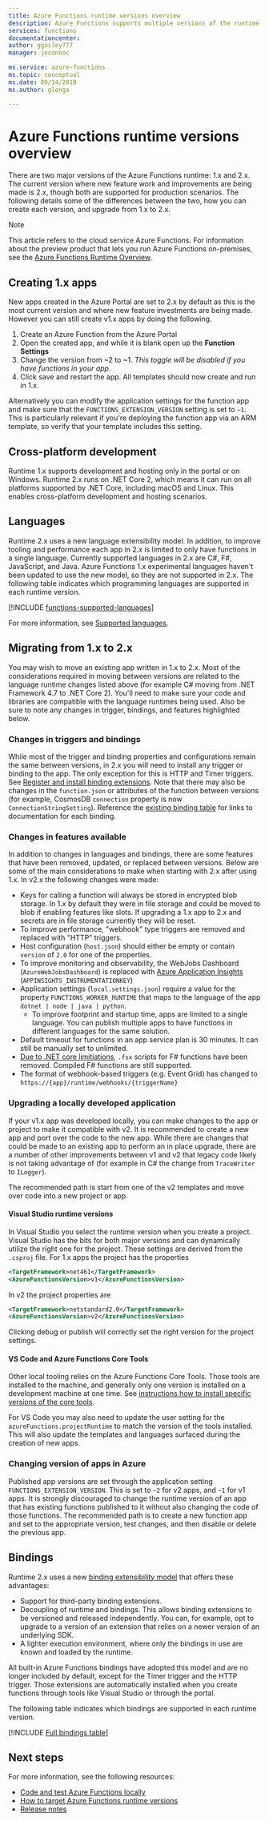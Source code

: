 ```yaml
---
title: Azure Functions runtime versions overview
description: Azure Functions supports multiple versions of the runtime. Learn the differences between them and how to choose the one that's right for you.
services: functions
documentationcenter: 
author: ggailey777
manager: jeconnoc

ms.service: azure-functions
ms.topic: conceptual
ms.date: 09/14/2018
ms.author: glenga

---
```

# Azure Functions runtime versions overview

 There are two major versions of the Azure Functions runtime: 1.x and 2.x. The current version where new feature work and improvements are being made is 2.x, though both are supported for production scenarios.  The following details some of the differences between the two, how you can create each version, and upgrade from 1.x to 2.x.

> [!NOTE] 
> This article refers to the cloud service Azure Functions. For information about the preview product that lets you run Azure Functions on-premises, see the [Azure Functions Runtime Overview](functions-runtime-overview.md).

## Creating 1.x apps

New apps created in the Azure Portal are set to 2.x by default as this is the most current version and where new feature investments are being made.  However you can still create v1.x apps by doing the following.

1. Create an Azure Function from the Azure Portal
1. Open the created app, and while it is blank open up the **Function Settings**
1. Change the version from ~2 to ~1.  *This toggle will be disabled if you have functions in your app*.
1. Click save and restart the app.  All templates should now create and run in 1.x.

Alternatively you can modify the application settings for the function app and make sure that the `FUNCTIONS_EXTENSION_VERSION` setting is set to `~1`. This is particularly relevant if you're deploying the function app via an ARM template, so verify that your template includes this setting.

## Cross-platform development

Runtime 1.x supports development and hosting only in the portal or on Windows. Runtime 2.x runs on .NET Core 2, which means it can run on all platforms supported by .NET Core, including macOS and Linux. This enables cross-platform development and hosting scenarios.

## Languages

Runtime 2.x uses a new language extensibility model. In addition, to improve tooling and performance each app in 2.x is limited to only have functions in a single language. Currently supported languages in 2.x are C#, F#, JavaScript, and Java. Azure Functions 1.x experimental languages haven't been updated to use the new model, so they are not supported in 2.x. The following table indicates which programming languages are supported in each runtime version.

[!INCLUDE [functions-supported-languages](../../includes/functions-supported-languages.md)]

For more information, see [Supported languages](supported-languages.md).

## Migrating from 1.x to 2.x

You may wish to move an existing app written in 1.x to 2.x.  Most of the considerations required in moving between versions are related to the language runtime changes listed above (for example C# moving from .NET Framework 4.7 to .NET Core 2).  You'll need to make sure your code and libraries are compatible with the language runtimes being used.  Also be sure to note any changes in trigger, bindings, and features highlighted below.

### Changes in triggers and bindings

While most of the trigger and binding properties and configurations remain the same between versions, in 2.x you will need to install any trigger or binding to the app. The only exception for this is HTTP and Timer triggers.  See [Register and install binding extensions](./functions-triggers-bindings.md#register-binding-extensions).  Note that there may also be changes in the `function.json` or attributes of the function between versions (for example, CosmosDB `connection` property is now `ConnectionStringSetting`).  Reference the [existing binding table](#bindings) for links to documentation for each binding.

### Changes in features available

In addition to changes in languages and bindings, there are some features that have been removed, updated, or replaced between versions.  Below are some of the main considerations to make when starting with 2.x after using 1.x.  In v2.x the following changes were made:

* Keys for calling a function will always be stored in encrypted blob storage. In 1.x by default they were in file storage and could be moved to blob if enabling features like slots.  If upgrading a 1.x app to 2.x and secrets are in file storage currently they will be reset.
* To improve performance, "webhook" type triggers are removed and replaced with "HTTP" triggers.
* Host configuration (`host.json`) should either be empty or contain `version` of `2.0` for one of the properties.
* To improve monitoring and observability, the WebJobs Dashboard (`AzureWebJobsDashboard`) is replaced with [Azure Application Insights](functions-monitoring.md) (`APPINSIGHTS_INSTRUMENTATIONKEY`)
* Application settings (`local.settings.json`) require a value for the property `FUNCTIONS_WORKER_RUNTIME` that maps to the language of the app `dotnet | node | java | python`.
    * To improve footprint and startup time, apps are limited to a single language. You can publish multiple apps to have functions in different languages for the same solution.
* Default timeout for functions in an app service plan is 30 minutes.  It can still be manually set to unlimited.
* [Due to .NET core limitiations](https://github.com/Azure/azure-functions-host/issues/3414), `.fsx` scripts for F# functions have been removed. Compiled F# functions are still supported.
* The format of webhook-based triggers (e.g. Event Grid) has changed to `https://{app}/runtime/webhooks/{triggerName}`

### Upgrading a locally developed application

If your v1.x app was developed locally, you can make changes to the app or project to make it compatible with v2.  It is recommended to create a new app and port over the code to the new app.  While there are changes that could be made to an existing app to perform an in place upgrade, there are a number of other improvements between v1 and v2 that legacy code likely is not taking advantage of (for example in C# the change from `TraceWriter` to `ILogger`).  

The recommended path is start from one of the v2 templates and move over code into a new project or app.

#### Visual Studio runtime versions

In Visual Studio you select the runtime version when you create a project.  Visual Studio has the bits for both major versions and can dynamically utilize the right one for the project.  These settings are derived from the `.csproj` file.  For 1.x apps the project has the properties

```xml
<TargetFramework>net461</TargetFramework>
<AzureFunctionsVersion>v1</AzureFunctionsVersion>
```

In v2 the project properties are

```xml
<TargetFramework>netstandard2.0</TargetFramework>
<AzureFunctionsVersion>v2</AzureFunctionsVersion>
```

Clicking debug or publish will correctly set the right version for the project settings.

#### VS Code and Azure Functions Core Tools

Other local tooling relies on the Azure Functions Core Tools.  Those tools are installed to the machine, and generally only one version is installed on a development machine at one time.  See [instructions how to install specific versions of the core tools](./functions-run-local.md).

For VS Code you may also need to update the user setting for the `azureFunctions.projectRuntime` to match the version of the tools installed.  This will also update the templates and languages surfaced during the creation of new apps.

### Changing version of apps in Azure

Published app versions are set through the application setting `FUNCTIONS_EXTENSION_VERSION`.  This is set to `~2` for v2 apps, and `~1` for v1 apps.  It is strongly discouraged to change the runtime version of an app that has existing functions published to it without also changing the code of those functions.  The recommended path is to create a new function app and set to the appropriate version, test changes, and then disable or delete the previous app.

## Bindings 

Runtime 2.x uses a new [binding extensibility model](https://github.com/Azure/azure-webjobs-sdk-extensions/wiki/Binding-Extensions-Overview) that offers these advantages:

* Support for third-party binding extensions.
* Decoupling of runtime and bindings. This allows binding extensions to be versioned and released independently. You can, for example, opt to upgrade to a version of an extension that relies on a newer version of an underlying SDK.
* A lighter execution environment, where only the bindings in use are known and loaded by the runtime.

All built-in Azure Functions bindings have adopted this model and are no longer included by default, except for the Timer trigger and the HTTP trigger. Those extensions are automatically installed when you create functions through tools like Visual Studio or through the portal.

The following table indicates which bindings are supported in each runtime version.

[!INCLUDE [Full bindings table](../../includes/functions-bindings.md)]

## Next steps

For more information, see the following resources:

* [Code and test Azure Functions locally](functions-run-local.md)
* [How to target Azure Functions runtime versions](set-runtime-version.md)
* [Release notes](https://github.com/Azure/azure-functions-host/releases)

